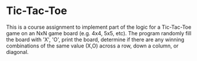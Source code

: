 # Tic-Tac-Toe
This is a course assignment to implement part of the logic for a Tic-Tac-Toe game on an NxN game board (e.g. 4x4, 5x5, etc).
The program randomly fill the board with 'X', 'O', print the board, determine if there are any winning combinations of the same value (X,O) across a row, down a column, or diagonal.

